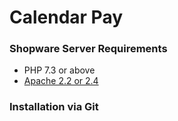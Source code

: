 # Calendar Pay
### Shopware Server Requirements

- PHP 7.3 or above
- [Apache 2.2 or 2.4](https://httpd.apache.org/)

### Installation via Git

